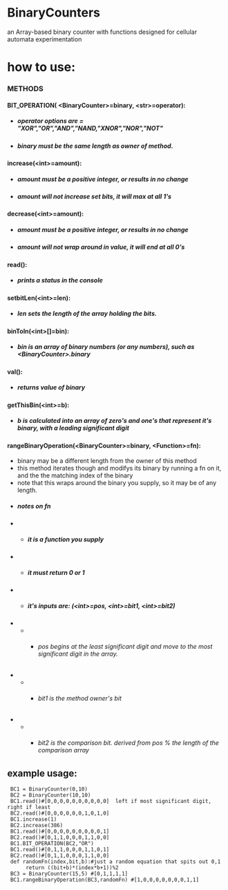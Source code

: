 # BinaryCounters
 an Array-based binary counter with functions designed for cellular automata experimentation

# how to use:

### METHODS

#### BIT_OPERATION( \<BinaryCounter\>=binary, \<str\>=operator):
* ##### operator options are = "XOR","OR","AND","NAND,"XNOR","NOR","NOT"
* ##### binary must be the same length as owner of method.
 
#### increase(\<int\>=amount):
* ##### amount must be a positive integer, or results in no change
* ##### amount will not increase set bits, it will max at all 1's

#### decrease(\<int\>=amount):
* ##### amount must be a positive integer, or results in no change
* ##### amount will not wrap around in value, it will end at all 0's
 
#### read():
* ##### prints a status in the console

#### setbitLen(\<int\>=len):
* #####  len sets the length of the array holding the bits.

#### binToIn(\<int\>[]=bin):
* #####  bin is an array of binary numbers (or any numbers), such as \<BinaryCounter\>.binary
  
#### val():
* ##### returns value of binary

#### getThisBin(\<int\>=b):
* ##### b is calculated into an array of zero's and one's that represent it's binary, with a leading significant digit


  
#### rangeBinaryOperation(\<BinaryCounter\>=binary, \<Function\>=fn):
* binary may be a different length from the owner of this method
* this method iterates though and modifys its binary by running a fn on it, and the the matching index of the binary
* note that this wraps around the binary you supply, so it may be of any length.
* ##### notes on fn
* * #####   it is a function you supply
* * #####   it must return 0 or 1
* * #####   it's inputs are: (\<int\>=pos, \<int\>=bit1, \<int\>=bit2)
 * * * ###### pos begins at the least significant digit and move to the most significant digit in the array.
 * * * ###### bit1 is the method owner's bit
 * * * ###### bit2 is the comparison bit. derived from pos % the length of the comparison array

 
 ## example usage:
     BC1 = BinaryCounter(0,10)  
     BC2 = BinaryCounter(10,10)
     BC1.read()#[0,0,0,0,0,0,0,0,0,0]  left if most significant digit, right if least
     BC2.read()#[0,0,0,0,0,0,1,0,1,0]
     BC1.increase(1) 
     BC2.increase(386) 
     BC1.read()#[0,0,0,0,0,0,0,0,0,1]
     BC2.read()#[0,1,1,0,0,0,1,1,0,0]
     BC1.BIT_OPERATION(BC2,"OR")
     BC1.read()#[0,1,1,0,0,0,1,1,0,1]
     BC2.read()#[0,1,1,0,0,0,1,1,0,0]
     def randomFn(index,bit,b):#just a random equation that spits out 0,1
          return ((bit+b)*(index*b+1))%2  
     BC3 = BinaryCounter(15,5) #[0,1,1,1,1]
     BC1.rangeBinaryOperation(BC3,randomFn) #[1,0,0,0,0,0,0,0,1,1]
